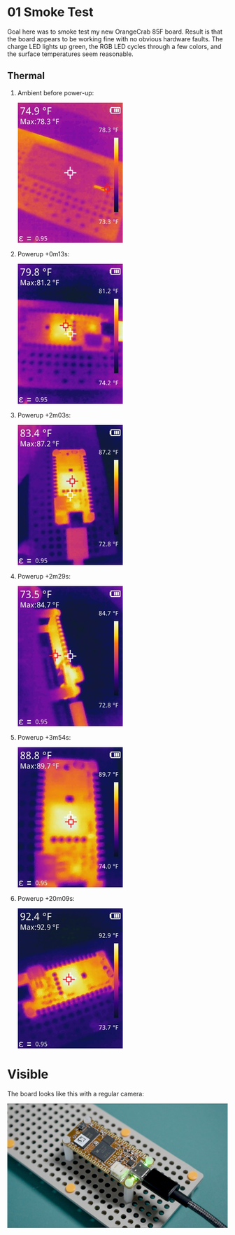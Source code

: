 # 01 Smoke Test

Goal here was to smoke test my new OrangeCrab 85F board. Result is that the
board appears to be working fine with no obvious hardware faults. The charge
LED lights up green, the RGB LED cycles through a few colors, and the
surface temperatures seem reasonable.


## Thermal

1. Ambient before power-up:

   ![Thermal image showing ambient temperature 75F](ir1__-0m14s_75F_ambient.jpg)

2. Powerup +0m13s:

   ![Thermal image showing max temp is 81F](ir2__+0m13s_81F.jpg)

3. Powerup +2m03s:

   ![max temp is 87F](ir3__+2m03s_87F.jpg)

4. Powerup +2m29s:

   ![max temp is 85F](ir4__+2m29s_85F_underside.jpg)

5. Powerup +3m54s:

   ![max temp is 90F](ir5__+3m54s_90F.jpg)

6. Powerup +20m09s:

   ![max temp is 93F](ir6__+20m09s_93F.jpg)


# Visible

The board looks like this with a regular camera:

![OrangeCrab 85F dev board mounted to Tamiya Universal Plate](oc-smoke-test.jpeg)
